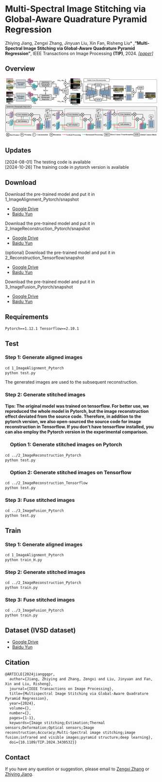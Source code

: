 # Multi-Spectral Image Stitching via Global-Aware Quadrature Pyramid Regression


Zhiying Jiang, Zengxi Zhang, Jinyuan Liu, Xin Fan, Risheng Liu* ,**“Multi-Spectral Image Stitching via Global-Aware Quadrature Pyramid Regression”**, IEEE Transactions on Image Processing **(TIP)**, 2024. [*[paper]*](https://ieeexplore.ieee.org/document/10609325)
## Overview
![Abstract](figures/structure.png)
## Updates

[2024-08-01] The testing code is available   
[2024-10-26] The training code in pytorch version is available

## Download

Download the pre-trained model and put it in 1_ImageAlignment_Pytorch/snapshot
  - [Google Drive](https://drive.google.com/file/d/1HpiEB2KvUKBvzX1n-TAHsh8U4sCQg1w3/view?usp=sharing)
  - [Baidu Yun](https://pan.baidu.com/s/1ucdeuGoL9pXyq-18nrcBKQ?pwd=ti0n)

Download the pre-trained model and put it in 2_ImageReconstruction_Pytorch/snapshot
  - [Google Drive](https://drive.google.com/file/d/1oPwDjY0-6HjTRFQ3jX8PFXFiXdYWt2ub/view?usp=sharing)
  - [Baidu Yun](https://pan.baidu.com/s/1ZP4hgBovXnsLHcOReCGnrg?pwd=ssfv)

(optional) Download the pre-trained model and put it in 2_Reconstruction_Tensorflow/snapshot
  - [Google Drive](https://drive.google.com/file/d/1ykjU9cxlnQUwSbFwE8sid3S6GS3K6Hjq/view?usp=sharing)
  - [Baidu Yun](https://pan.baidu.com/s/1NySeY6IeiuGCn5NLQbfiuA?pwd=w75q)

Download the pre-trained model and put it in 3_ImageFusion_Pytorch/snapshot
  - [Google Drive](https://drive.google.com/drive/folders/1hqzaneR__DnkzZexRxsPJ90dsv8OHfAh?usp=sharing)
  - [Baidu Yun](https://pan.baidu.com/s/19ORYNL7GCaBaWpTOX7Cwhg?pwd=g7ge)



## Requirements

```
Pytorch==1.12.1 Tensorflow==2.10.1
```

## Test
### Step 1: Generate aligned images
```
cd 1_ImageAlignment_Pytorch
python test.py
```
The generated images are used to the subsequent reconstruction.

### Step 2: Generate stitched images 
#### Tips: The original model was trained on tensorflow. For better use, we reproduced the whole model in Pytorch, but the image reconstruction effect deviated from the source code. Therefore, in addition to the pytorch version, we also open-sourced the source code for image reconstruction in Tensorflow. If you don't have tensorflow installed, you can also employ the Pytorch version in the experimental comparison.

### &emsp;Option 1: Generate stitched images on Pytorch
```
cd ../2_ImageReconstruction_Pytorch
python test.py
```
### &emsp;Option 2: Generate stitched images on Tensorflow
```
cd ../2_ImageReconstruction_Tensorflow
python test.py
```

### Step 3: Fuse stitched images 
```
cd ../3_ImageFusion_Pytorch
python test.py
```
## Train
### Step 1: Generate aligned images
```
cd 1_ImageAlignment_Pytorch
python train_H.py
```
### Step 2: Generate stitched images 
```
cd ../2_ImageReconstruction_Pytorch
python train.py
```
### Step 3: Fuse stitched images 
```
cd ../3_ImageFusion_Pytorch
python train.py
```
## Dataset (IVSD dataset)
  - [Google Drive](https://drive.google.com/file/d/1EFS0O-3KujvRJvcRx_Me5W2fdn9jRKGc/view?usp=sharing)
  - [Baidu Yun](https://pan.baidu.com/s/1ZP4hgBovXnsLHcOReCGnrg?pwd=ssfv)

## Citation
```
@ARTICLE{2024jianggqpr,
  author={Jiang, Zhiying and Zhang, Zengxi and Liu, Jinyuan and Fan, Xin and Liu, Risheng},
  journal={IEEE Transactions on Image Processing}, 
  title={Multispectral Image Stitching via Global-Aware Quadrature Pyramid Regression}, 
  year={2024},
  volume={},
  number={},
  pages={1-1},
  keywords={Image stitching;Estimation;Thermal sensors;Deformation;Optical sensors;Image reconstruction;Accuracy;Multi-Spectral image stitching;image fusion;infrared and visible images;pyramid structure;deep learning},
  doi={10.1109/TIP.2024.3430532}}
```
## Contact
If you have any question or suggestion, please email to [Zengxi Zhang](cyouzoukyuu@gmail.com) or [Zhiying Jiang](zyjiang0630@gmail.com).
